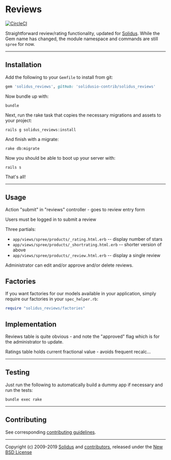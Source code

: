 # Reviews

[![CircleCI](https://circleci.com/gh/solidusio-contrib/solidus_reviews.svg?style=svg)](https://circleci.com/gh/solidusio-contrib/solidus_reviews)

Straightforward review/rating functionality, updated for
[Solidus](https://solidus.io). While the Gem name has changed, the module
namespace and commands are still `spree` for now.

---

## Installation

Add the following to your `Gemfile` to install from git:

```ruby
gem 'solidus_reviews', github: 'solidusio-contrib/solidus_reviews'
```
Now bundle up with:

    bundle

Next, run the rake task that copies the necessary migrations and assets to your project:

    rails g solidus_reviews:install

And finish with a migrate:

    rake db:migrate

Now you should be able to boot up your server with:

    rails s

That's all!

---

## Usage

Action "submit" in "reviews" controller - goes to review entry form

Users must be logged in to submit a review

Three partials:
 - `app/views/spree/products/_rating.html.erb` -- display number of stars
 - `app/views/spree/products/_shortrating.html.erb` -- shorter version of above
 - `app/views/spree/products/_review.html.erb` -- display a single review

Administrator can edit and/or approve and/or delete reviews.

## Factories

If you want factories for our models available in your application, simply
require our factories in your `spec_helper.rb`:

```ruby
require "solidus_reviews/factories"
```

## Implementation

Reviews table is quite obvious - and note the "approved" flag which is for the
administrator to update.

Ratings table holds current fractional value - avoids frequent recalc...

---

## Testing

Just run the following to automatically build a dummy app if necessary and
run the tests:

```shell
bundle exec rake
```

---

## Contributing

See corresponding [contributing guidelines][1].

---

Copyright (c) 2009-2019 [Solidus][2] and [contributors][3], released under the [New BSD License][4]

[1]: ./CONTRIBUTING.md
[2]: https://github.com/solidusio
[3]: https://github.com/solidusio-contrib/solidus_reviews/graphs/contributors
[4]: ./LICENSE.md
